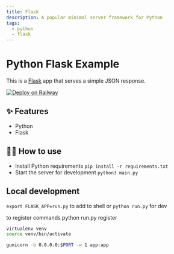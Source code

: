 ```yaml
---
title: Flask
description: A popular minimal server framework for Python
tags:
  - python
  - flask
---
```


# Python Flask Example

This is a [Flask](https://flask.palletsprojects.com/en/1.1.x/) app that serves a simple JSON response.

[![Deploy on Railway](https://railway.app/button.svg)](https://railway.app/new/template/zUcpux)

## ✨ Features

- Python
- Flask

## 💁‍♀️ How to use

- Install Python requirements `pip install -r requirements.txt`
- Start the server for development `python3 main.py`

## Local development

`export FLASK_APP=run.py` to add to shell or `python run.py` for dev

to register commands python run.py register

```bash
virtualenv venv
source venv/bin/activate

gunicorn -b 0.0.0.0:$PORT -w 1 app:app
```
